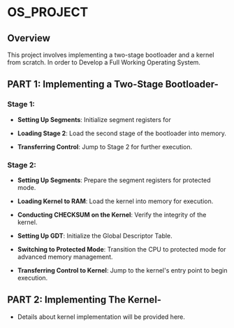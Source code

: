 # OS_PROJECT

## Overview
This project involves implementing a two-stage bootloader and a kernel from scratch. 
In order to Develop a Full Working Operating System. 

## PART 1: Implementing a Two-Stage Bootloader-

### Stage 1:
- **Setting Up Segments**: Initialize segment registers for 

- **Loading Stage 2**: Load the second stage of the bootloader into memory.

- **Transferring Control**: Jump to Stage 2 for further execution.

### Stage 2:
- **Setting Up Segments**: Prepare the segment registers for 
protected mode.

- **Loading Kernel to RAM**: Load the kernel into memory for execution.

- **Conducting CHECKSUM on the Kernel**: Verify the integrity of the kernel.

- **Setting Up GDT**: Initialize the Global Descriptor Table.

- **Switching to Protected Mode**: Transition the CPU to protected mode for advanced memory management.

- **Transferring Control to Kernel**: Jump to the kernel's entry point to begin execution.

## PART 2: Implementing The Kernel-
- Details about kernel implementation will be provided here.
